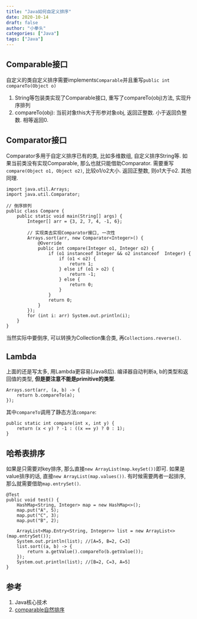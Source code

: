 ```yaml
---
title: "Java如何自定义排序"
date: 2020-10-14
draft: false
author: "小拳头"
categories: ["Java"]
tags: ["Java"]
---
```


## Comparable接口
自定义的类自定义排序需要implements``Comparable``并且重写`public int compareTo(Object o)`
1. String等包装类实现了Comparable接口, 重写了compareTo(obj)方法, 实现升序排列
2. compareTo(obj): 当前对象this大于形参对象obj, 返回正整数. 小于返回负整数. 相等返回0.

## Comparator接口
Comparator多用于自定义排序已有的类, 比如多维数组, 自定义排序String等. 如果当前类没有实现Comparable, 那么也就只能借助Comparator. 需要重写`compare(Object o1, Object o2)`, 比较o1/o2大小. 返回正整数, 则o1大于o2. 其他同理. 

```
import java.util.Arrays;
import java.util.Comparator;

// 倒序排列
public class Compare {
    public static void main(String[] args) {
        Integer[] arr = {3, 2, 7, 4, -1, 6};

        // 实现类去实现Comparator接口, 一次性
        Arrays.sort(arr, new Comparator<Integer>() {
            @Override
            public int compare(Integer o1, Integer o2) {
                if (o1 instanceof Integer && o2 instanceof  Integer) {
                    if (o1 < o2) {
                        return 1;
                    } else if (o1 > o2) {
                        return -1;
                    } else {
                        return 0;
                    }
                }
                return 0;
            }
        });
        for (int i: arr) System.out.println(i);
    }
}
```

当然实际中要倒序, 可以转换为Collection集合类, 再`Collections.reverse()`.

## Lambda
上面的还是写太多, 用Lambda更容易(Java8后). 编译器自动判断a, b的类型和返回值的类型, **但是要注意不能是primitive的类型**.
```
Arrays.sort(arr, (a, b) -> {
    return b.compareTo(a);
});
```

其中`compareTo`调用了静态方法`compare`:
```
public static int compare(int x, int y) {
    return (x < y) ? -1 : ((x == y) ? 0 : 1);
}
```

## 哈希表排序
如果是只需要对key排序, 那么直接`new ArrayList(map.keySet())`即可. 如果是value排序的话, 直接`new ArrayList(map.values())`. 有时候需要两者一起排序, 那么就需要借助`map.entrySet()`.
```
@Test
public void test() {
    HashMap<String, Integer> map = new HashMap<>();
    map.put("A", 5);
    map.put("C", 3);
    map.put("B", 2);

    ArrayList<Map.Entry<String, Integer>> list = new ArrayList<>(map.entrySet());
    System.out.println(list); //[A=5, B=2, C=3]
    list.sort((a, b) -> {
        return a.getValue().compareTo(b.getValue());
    });
    System.out.println(list); //[B=2, C=3, A=5]
}
```

## 参考
1. Java核心技术
2. [comparable自然排序](https://www.bilibili.com/video/BV1Kb411W75N?p=491)